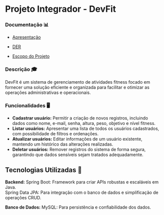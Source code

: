 # Projeto Integrador - DevFit

### Documentação 📊

- [Apresentação](docs/Apresentação.pdf)

- [DER](docs/DER.mdj)

- [Escopo do Projeto](docs/Escopo.docx)

### Descrição 🎓

DevFit é um sistema de gerenciamento de atividades fitness focado em fornecer uma solução eficiente e organizada 
para facilitar e otimizar as operações administrativas e operacionais. 

### Funcionalidades 🖥

- **Cadastrar usuário:** Permitir a criação de novos registros, incluindo dados como nome, e-mail, senha, altura, peso, objetivo e nível fitness.
- **Listar usuários:** Apresentar uma lista de todos os usuários cadastrados, com possibilidade de filtros e ordenações.
- **Atualizar usuários:** Editar informações de um usuário existente, mantendo um histórico das alterações realizadas.
- **Deletar usuários:** Remover registros do sistema de forma segura, garantindo que dados sensíveis sejam tratados adequadamente.

## Tecnologias Utilizadas 🔧

**Backend:**
Spring Boot: Framework para criar APIs robustas e escaláveis em Java. </br>
Spring Data JPA: Para integração com o banco de dados e simplificação de operações CRUD. </br>

**Banco de Dados:** MySQL: Para persistência e confiabilidade dos dados.


